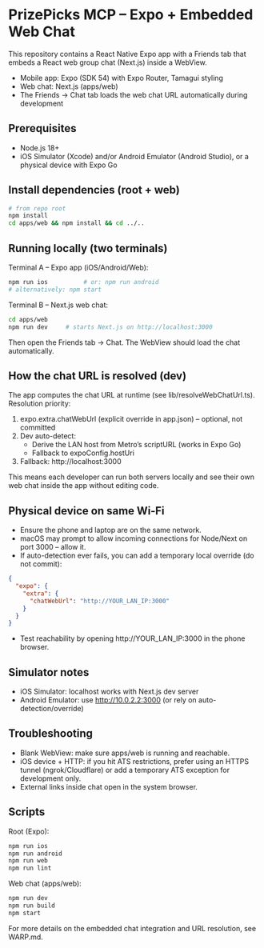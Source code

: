# PrizePicks MCP – Expo + Embedded Web Chat

This repository contains a React Native Expo app with a Friends tab that embeds a React web group chat (Next.js) inside a WebView.

- Mobile app: Expo (SDK 54) with Expo Router, Tamagui styling
- Web chat: Next.js (apps/web)
- The Friends → Chat tab loads the web chat URL automatically during development

## Prerequisites

- Node.js 18+
- iOS Simulator (Xcode) and/or Android Emulator (Android Studio), or a physical device with Expo Go

## Install dependencies (root + web)

```bash
# from repo root
npm install
cd apps/web && npm install && cd ../..
```

## Running locally (two terminals)

Terminal A – Expo app (iOS/Android/Web):

```bash
npm run ios          # or: npm run android
# alternatively: npm start
```

Terminal B – Next.js web chat:

```bash
cd apps/web
npm run dev     # starts Next.js on http://localhost:3000
```

Then open the Friends tab → Chat. The WebView should load the chat automatically.

## How the chat URL is resolved (dev)

The app computes the chat URL at runtime (see lib/resolveWebChatUrl.ts). Resolution priority:

1. expo.extra.chatWebUrl (explicit override in app.json) – optional, not committed
2. Dev auto-detect:
   - Derive the LAN host from Metro’s scriptURL (works in Expo Go)
   - Fallback to expoConfig.hostUri
3. Fallback: http://localhost:3000

This means each developer can run both servers locally and see their own web chat inside the app without editing code.

## Physical device on same Wi‑Fi

- Ensure the phone and laptop are on the same network.
- macOS may prompt to allow incoming connections for Node/Next on port 3000 – allow it.
- If auto-detection ever fails, you can add a temporary local override (do not commit):

```json
{
  "expo": {
    "extra": {
      "chatWebUrl": "http://YOUR_LAN_IP:3000"
    }
  }
}
```

- Test reachability by opening http://YOUR_LAN_IP:3000 in the phone browser.

## Simulator notes

- iOS Simulator: localhost works with Next.js dev server
- Android Emulator: use http://10.0.2.2:3000 (or rely on auto-detection/override)

## Troubleshooting

- Blank WebView: make sure apps/web is running and reachable.
- iOS device + HTTP: if you hit ATS restrictions, prefer using an HTTPS tunnel (ngrok/Cloudflare) or add a temporary ATS exception for development only.
- External links inside chat open in the system browser.

## Scripts

Root (Expo):

```bash
npm run ios
npm run android
npm run web
npm run lint
```

Web chat (apps/web):

```bash
npm run dev
npm run build
npm start
```

For more details on the embedded chat integration and URL resolution, see WARP.md.
